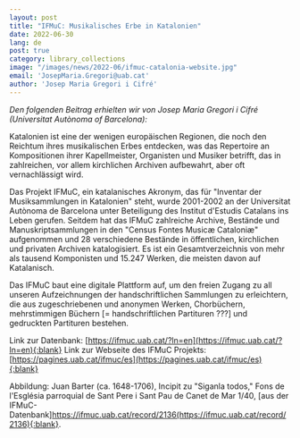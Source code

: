 ```yaml
---
layout: post
title: "IFMuC: Musikalisches Erbe in Katalonien"
date: 2022-06-30
lang: de
post: true
category: library_collections
image: "/images/news/2022-06/ifmuc-catalonia-website.jpg"
email: 'JosepMaria.Gregori@uab.cat'
author: 'Josep Maria Gregori i Cifré'
---
```


_Den folgenden Beitrag erhielten wir von Josep Maria Gregori i Cifré (Universitat Autònoma of Barcelona):_  

Katalonien ist eine der wenigen europäischen Regionen, die noch den Reichtum ihres musikalischen Erbes entdecken, was das Repertoire an Kompositionen ihrer Kapellmeister, Organisten und Musiker betrifft, das in zahlreichen, vor allem kirchlichen Archiven aufbewahrt, aber oft vernachlässigt wird.

Das Projekt IFMuC, ein katalanisches Akronym, das für "Inventar der Musiksammlungen in Katalonien" steht, wurde 2001-2002 an der Universitat Autònoma de Barcelona unter Beteiligung des Institut d'Estudis Catalans ins Leben gerufen. Seitdem hat das IFMuC zahlreiche Archive, Bestände und Manuskriptsammlungen in den "Census Fontes Musicæ Cataloniæ" aufgenommen und 28 verschiedene Bestände in öffentlichen, kirchlichen und privaten Archiven katalogisiert. Es ist ein Gesamtverzeichnis von mehr als tausend Komponisten und 15.247 Werken, die meisten davon auf Katalanisch.

Das IFMuC baut eine digitale Plattform auf, um den freien Zugang zu all unseren Aufzeichnungen der handschriftlichen Sammlungen zu erleichtern, die aus zugeschriebenen  und anonymen Werken, Chorbüchern, mehrstimmigen Büchern [= handschriftlichen Partituren ???] und gedruckten Partituren bestehen.

Link zur Datenbank: [https://ifmuc.uab.cat/?ln=en](https://ifmuc.uab.cat/?ln=en){:blank}
Link zur Webseite des IFMuC Projekts: [https://pagines.uab.cat/ifmuc/es](https://pagines.uab.cat/ifmuc/es){:blank}

Abbildung: Juan Barter (ca. 1648-1706), Incipit zu "Siganla todos," Fons de l'Església parroquial de Sant Pere i Sant Pau de Canet de Mar 1/40, [aus der IFMuC-Datenbank]https://ifmuc.uab.cat/record/2136(https://ifmuc.uab.cat/record/2136){:blank}.
